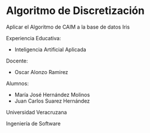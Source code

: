 # Algoritmo de Discretización
Aplicar el Algoritmo de CAIM a la base de datos Iris

Experiencia Educativa:
  - Inteligencia Artificial Aplicada

Docente:
  - Oscar Alonzo Ramirez

Alumnos:
  - María José Hernández Molinos
  - Juan Carlos Suarez Hernández
  
Universidad Veracruzana

Ingeniería de Software

